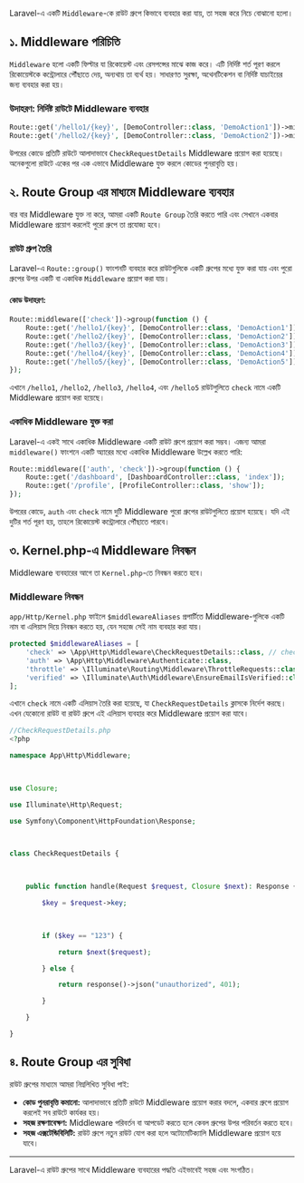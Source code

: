 Laravel-এ একটি `Middleware`-কে রাউট গ্রুপে কিভাবে ব্যবহার করা যায়, তা সহজ করে নিচে বোঝানো হলো। 

## ১. Middleware পরিচিতি
`Middleware` হলো একটি ফিল্টার যা রিকোয়েস্ট এবং রেসপন্সের মাঝে কাজ করে। এটি নির্দিষ্ট শর্ত পূরণ করলে রিকোয়েস্টকে কন্ট্রোলারে পৌঁছাতে দেয়, অন্যথায় তা ব্যর্থ হয়। সাধারণত সুরক্ষা, অথেনটিকেশন বা নির্দিষ্ট যাচাইয়ের জন্য ব্যবহার করা হয়।

### উদাহরণ: নির্দিষ্ট রাউটে Middleware ব্যবহার
```php
Route::get('/hello1/{key}', [DemoController::class, 'DemoAction1'])->middleware([CheckRequestDetails::class]);
Route::get('/hello2/{key}', [DemoController::class, 'DemoAction2'])->middleware([CheckRequestDetails::class]);
```
উপরের কোডে প্রতিটি রাউটে আলাদাভাবে `CheckRequestDetails` Middleware প্রয়োগ করা হয়েছে। অনেকগুলো রাউটে একের পর এক এভাবে Middleware যুক্ত করলে কোডের পুনরাবৃত্তি হয়।

## ২. Route Group এর মাধ্যমে Middleware ব্যবহার
বার বার Middleware যুক্ত না করে, আমরা একটি `Route Group` তৈরি করতে পারি এবং সেখানে একবার Middleware প্রয়োগ করলেই পুরো গ্রুপে তা প্রযোজ্য হবে।

### রাউট গ্রুপ তৈরি
Laravel-এ `Route::group()` ফাংশনটি ব্যবহার করে রাউটগুলিকে একটি গ্রুপের মধ্যে যুক্ত করা যায় এবং পুরো গ্রুপের উপর একটি বা একাধিক `Middleware` প্রয়োগ করা যায়।

#### কোড উদাহরণ:
```php
Route::middleware(['check'])->group(function () {
    Route::get('/hello1/{key}', [DemoController::class, 'DemoAction1']);
    Route::get('/hello2/{key}', [DemoController::class, 'DemoAction2']);
    Route::get('/hello3/{key}', [DemoController::class, 'DemoAction3']);
    Route::get('/hello4/{key}', [DemoController::class, 'DemoAction4']);
    Route::get('/hello5/{key}', [DemoController::class, 'DemoAction5']);
});
```

এখানে `/hello1`, `/hello2`, `/hello3`, `/hello4`, এবং `/hello5` রাউটগুলিতে `check` নামে একটি Middleware প্রয়োগ করা হয়েছে। 

### একাধিক Middleware যুক্ত করা
Laravel-এ একই সাথে একাধিক Middleware একটি রাউট গ্রুপে প্রয়োগ করা সম্ভব। এজন্য আমরা `middleware()` ফাংশনে একটি অ্যারের মধ্যে একাধিক Middleware উল্লেখ করতে পারি:

```php
Route::middleware(['auth', 'check'])->group(function () {
    Route::get('/dashboard', [DashboardController::class, 'index']);
    Route::get('/profile', [ProfileController::class, 'show']);
});
```
উপরের কোডে, `auth` এবং `check` নামে দুটি Middleware পুরো গ্রুপের রাউটগুলিতে প্রয়োগ হয়েছে। যদি এই দুটির শর্ত পূরণ হয়, তাহলে রিকোয়েস্ট কন্ট্রোলারে পৌঁছাতে পারবে।

## ৩. Kernel.php-এ Middleware নিবন্ধন
Middleware ব্যবহারের আগে তা `Kernel.php`-তে নিবন্ধন করতে হবে। 

### Middleware নিবন্ধন
`app/Http/Kernel.php` ফাইলে `$middlewareAliases` প্রপার্টিতে Middleware-গুলিকে একটি নাম বা এলিয়াস দিয়ে নিবন্ধন করতে হয়, যেন সহজে সেই নাম ব্যবহার করা যায়।

```php
protected $middlewareAliases = [
    'check' => \App\Http\Middleware\CheckRequestDetails::class, // check এলিয়াসটি CheckRequestDetails Middleware কে নির্দেশ করছে
    'auth' => \App\Http\Middleware\Authenticate::class,
    'throttle' => \Illuminate\Routing\Middleware\ThrottleRequests::class,
    'verified' => \Illuminate\Auth\Middleware\EnsureEmailIsVerified::class,
];
```

এখানে `check` নামে একটি এলিয়াস তৈরি করা হয়েছে, যা `CheckRequestDetails` ক্লাসকে নির্দেশ করছে। এখন যেকোনো রাউট বা রাউট গ্রুপে এই এলিয়াস ব্যবহার করে Middleware প্রয়োগ করা যাবে।

```php
//CheckRequestDetails.php
<?php

namespace App\Http\Middleware;

  

use Closure;

use Illuminate\Http\Request;

use Symfony\Component\HttpFoundation\Response;

  

class CheckRequestDetails {

  

    public function handle(Request $request, Closure $next): Response {

        $key = $request->key;

  

        if ($key == "123") {

            return $next($request);

        } else {

            return response()->json("unauthorized", 401);

        }

    }

}
```

## ৪. Route Group এর সুবিধা
রাউট গ্রুপের মাধ্যমে আমরা নিম্নলিখিত সুবিধা পাই:
- **কোড পুনরাবৃত্তি কমানো:** আলাদাভাবে প্রতিটি রাউটে Middleware প্রয়োগ করার বদলে, একবার গ্রুপে প্রয়োগ করলেই সব রাউটে কার্যকর হয়।
- **সহজ রক্ষণাবেক্ষণ:** Middleware পরিবর্তন বা আপডেট করতে হলে কেবল গ্রুপের উপর পরিবর্তন করতে হবে।
- **সহজ এক্সটেন্ডিবিলিটি:** রাউট গ্রুপে নতুন রাউট যোগ করা হলে অটোমেটিক্যালি Middleware প্রয়োগ হয়ে যাবে।

---

Laravel-এ রাউট গ্রুপের সাথে Middleware ব্যবহারের পদ্ধতি এইভাবেই সহজ এবং সংগঠিত।